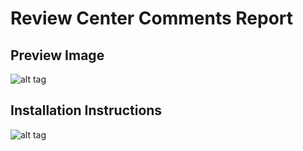# Review Center Comments Report
## Preview Image
![alt tag](https://github.com/jamasoftware-ps/Community-Reports/blob/master/Review%20Center%20Reports/Review%20Center%20Comments%20Report/ReviewCenterPreviewImage.png)
## Installation Instructions
![alt tag](https://github.com/jamasoftware-ps/Community-Reports/blob/master/Review%20Center%20Reports/Review%20Center%20Comments%20Report/ReviewCenterCommentsInstallation.png)
